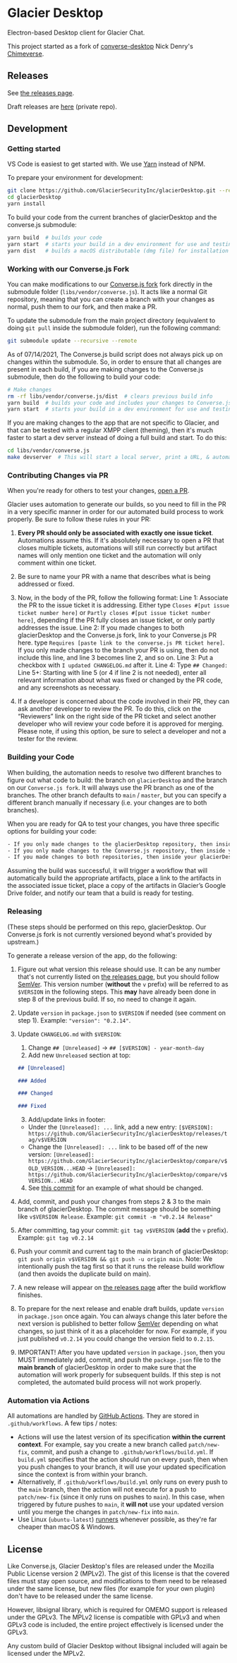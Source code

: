 # Glacier Desktop

Electron-based Desktop client for Glacier Chat.

This project started as a fork of [converse-desktop](https://github.com/conversejs/converse-desktop) Nick Denry's [Chimeverse](https://github.com/conversejs/converse-desktop).

## Releases

See [the releases page](https://github.com/GlacierSecurityInc/glacierDesktop-pub/releases).

Draft releases are [here](https://github.com/GlacierSecurityInc/glacierDesktop/releases) (private repo).

## Development

### Getting started

VS Code is easiest to get started with. We use [Yarn](https://classic.yarnpkg.com/lang/en/) instead of NPM.

To prepare your environment for development:
```bash
git clone https://github.com/GlacierSecurityInc/glacierDesktop.git --recurse-submodules
cd glacierDesktop
yarn install
```

To build your code from the current branches of glacierDesktop and the converse.js submodule:
```bash
yarn build  # builds your code 
yarn start  # starts your build in a dev environment for use and testing
yarn dist   # builds a macOS distributable (dmg file) for installation
```

### Working with our Converse.js Fork

You can make modifications to our [Converse.js fork](https://github.com/GlacierSecurityInc/converse.js) fork directly in the submodule folder (`libs/vendor/converse.js`). It acts like a normal Git repository, meaning that you can create a branch with your changes as normal, push them to our fork, and then make a PR.

To update the submodule from the main project directory (equivalent to doing `git pull` inside the submodule folder), run the following command:
```bash
git submodule update --recursive --remote
```

As of 07/14/2021, The Converse.js build script does not always pick up on changes within the submodule. So, in order to ensure that all changes are present in each build, if you are making changes to the Converse.js submodule, then do the following to build your code:

```bash
# Make changes
rm -rf libs/vendor/converse.js/dist  # clears previous build info
yarn build  # builds your code and includes your changes to Converse.js
yarn start  # starts your build in a dev environment for use and testing
```

If you are making changes to the app that are not specific to Glacier, and that can be tested with a regular XMPP client (theming), then it's much faster to start a dev server instead of doing a full build and start.  To do this:

```bash
cd libs/vendor/converse.js
make devserver  # This will start a local server, print a URL, & automatically reload in the browser when code changes
```

### Contributing Changes via PR

When you're ready for others to test your changes, [open a PR](https://github.com/GlacierSecurityInc/glacierDesktop/compare). 

Glacier uses automation to generate our builds, so you need to fill in the PR in a very specific manner in order for our automated build process to work properly.  Be sure to follow these rules in your PR:

1. **Every PR should only be associated with exactly one issue ticket**. Automations assume this. If it's absolutely necessary to open a PR that closes multiple tickets, automations will still run correctly but artifact names will only mention one ticket and the automation will only comment within one ticket.

2. Be sure to name your PR with a name that describes what is being addressed or fixed.

3. Now, in the body of the PR, follow the following format:
    Line 1: Associate the PR to the issue ticket it is addressing. Either type `Closes #[put issue ticket number here]` or `Partly closes #[put issue ticket number here]`, depending if the PR fully closes an issue ticket, or only partly addresses the issue.
    Line 2: If you made changes to both glacierDesktop and the Converse.js fork, link to your Converse.js PR here. type `Requires [paste link to the converse.js PR ticket here]`. If you only made changes to the branch your PR is using, then do not include this line, and line 3 becomes line 2, and so on.
    Line 3: Put a checkbox with `I updated CHANGELOG.md` after it.
    Line 4: Type `## Changed:`
    Line 5+: Starting with line 5 (or 4 if line 2 is not needed), enter all relevant information about what was fixed or changed by the PR code, and any screenshots as necessary.

4. If a developer is concerned about the code involved in their PR, they can ask another developer to review the PR. To do this, click on the “Reviewers” link on the right side of the PR ticket and select another developer who will review your code before it is approved for merging. Please note, if using this option, be sure to select a developer and not a tester for the review.

### Building your Code

When building, the automation needs to resolve two different branches to figure out what code to build: the branch on `glacierDesktop` and the branch on our `Converse.js fork`. It will always use the PR branch as one of the branches. The other branch defaults to `main` / `master`, but you can specify a different branch manually if necessary (i.e. your changes are to both branches). 

When you are ready for QA to test your changes, you have three specific options for building your code:

```bash
- If you only made changes to the glacierDesktop repository, then inside your glacierDesktop PR you should enter `/build` in the comment box.
- If you only made changes to the Converse.js repository, then inside your Converse.js PR you should enter `/build` in the comment box.
- If you made changes to both repositories, then inside your glacierDesktop PR you should enter `/build my-converse-branch` in the comment box (where my-converse-branch is the name of the Converse.js branch you modified).
```

Assuming the build was successful, it will trigger a workflow that will automatically build the appropriate artifacts, place a link to the artifacts in the associated issue ticket, place a copy of the artifacts in Glacier’s Google Drive folder, and notify our team that a build is ready for testing.

### Releasing

(These steps should be performed on this repo, glacierDesktop. Our Converse.js fork is not currently versioned beyond what's provided by upstream.)

To generate a release version of the app, do the following:

1. Figure out what version this release should use. It can be any number that's not currently listed on [the releases page](https://github.com/GlacierSecurityInc/glacierDesktop/releases), but you should follow [SemVer](https://semver.org/spec/v2.0.0.html). This version number (**without** the `v` prefix) will be referred to as `$VERSION` in the following steps. This **may** have already been done in step 8 of the previous build. If so, no need to change it again.

2. Update `version` in `package.json` to `$VERSION` if needed (see comment on step 1). Example: `"version": "0.2.14"`.

3. Update `CHANGELOG.md` with `$VERSION`:
    1. Change `## [Unreleased]` -> `## [$VERSION] - year-month-day`
    2. Add new `Unreleased` section at top:
    ```markdown
    ## [Unreleased]

    ### Added

    ### Changed

    ### Fixed

    ```
    3. Add/update links in footer:
      - Under the `[Unreleased]: ...` link, add a new entry: `[$VERSION]: https://github.com/GlacierSecurityInc/glacierDesktop/releases/tag/v$VERSION`
      - Change the `[Unreleased]: ...` link to be based off of the new version: `[Unreleased]: https://github.com/GlacierSecurityInc/glacierDesktop/compare/v$OLD_VERSION...HEAD` -> `[Unreleased]: https://github.com/GlacierSecurityInc/glacierDesktop/compare/v$VERSION...HEAD`
    4. See [this commit](https://github.com/GlacierSecurityInc/glacierDesktop/commit/56988a4a91cb3284c5ee74778692dc591601974d#diff-06572a96a58dc510037d5efa622f9bec8519bc1beab13c9f251e97e657a9d4ed) for an example of what should be changed.

4. Add, commit, and push your changes from steps 2 & 3 to the main branch of glacierDesktop. The commit message should be something like `v$VERSION Release`. Example: `git commit -m "v0.2.14 Release"`

5. After committing, tag your commit: `git tag v$VERSION` (**add** the `v` prefix). Example: `git tag v0.2.14`

6. Push your commit and current tag to the main branch of glacierDesktop: `git push origin v$VERSION && git push -u origin main`.  Note: We intentionally push the tag first so that it runs the release build workflow (and then avoids the duplicate build on main).

7. A new release will appear on [the releases page](https://github.com/GlacierSecurityInc/glacierDesktop/releases) after the build workflow finishes.

8. To prepare for the next release and enable draft builds, update `version` in `package.json` once again. You can always change this later before the next version is published to better follow [SemVer](https://semver.org/spec/v2.0.0.html) depending on what changes, so just think of it as a placeholder for now. For example, if you just published `v0.2.14` you could change the version field to `0.2.15`.

9. IMPORTANT! After you have updated `version` in `package.json`, then you MUST immediately add, commit, and push the `package.json` file to the **main branch** of glacierDesktop in order to make sure that the automation will work properly for subsequent builds. If this step is not completed, the automated build process will not work properly.

### Automation via Actions

All automations are handled by [GitHub Actions](https://docs.github.com/en/actions/learn-github-actions). They are stored in `.github/workflows`. A few tips / notes:

- Actions will use the latest version of its specification **within the current context**. For example, say you create a new branch called `patch/new-fix`, commit, and push a change to `.github/workflows/build.yml`. If `build.yml` specifies that the action should run on every push, then when you push changes to your branch, it will use your updated specification since the context is from within your branch.
- Alternatively, if `.github/workflows/build.yml` only runs on every push to the `main` branch, then the action will not execute for a push to `patch/new-fix` (since it only runs on pushes to `main`). In this case, when triggered by future pushes to `main`, it **will not** use your updated version until you merge the changes in `patch/new-fix` into `main`.
- Use Linux (`ubuntu-latest`) [runners](https://docs.github.com/en/actions/using-github-hosted-runners/about-github-hosted-runners) whenever possible, as they're far cheaper than macOS & Windows.

## License

Like Converse.js, Glacier Desktop's files are released under the Mozilla Public License version 2 (MPLv2). The gist of this license is that the covered files must stay open source, and modifications to them need to be released under the same license, but new files (for example for your own plugin) don't have to be released under the same license.

However, libsignal library, which is required for OMEMO support is released under the GPLv3. The MPLv2 license is compatible with GPLv3 and when GPLv3 code is included, the entire project effectively is licensed under the GPLv3.

Any custom build of Glacier Desktop without libsignal included will again be licensed under the MPLv2.
